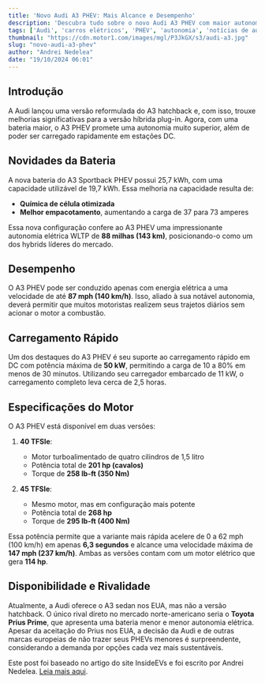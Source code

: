 ```yaml
---
title: 'Novo Audi A3 PHEV: Mais Alcance e Desempenho'
description: 'Descubra tudo sobre o novo Audi A3 PHEV com maior autonomia e desempenho.'
tags: ['Audi', 'carros elétricos', 'PHEV', 'autonomia', 'notícias de automóveis']
thumbnail: "https://cdn.motor1.com/images/mgl/P3JkGX/s3/audi-a3.jpg"
slug: "novo-audi-a3-phev"
author: "Andrei Nedelea"
date: "19/10/2024 06:01"
---
```


## Introdução

A Audi lançou uma versão reformulada do A3 hatchback e, com isso, trouxe melhorias significativas para a versão híbrida plug-in. Agora, com uma bateria maior, o A3 PHEV promete uma autonomia muito superior, além de poder ser carregado rapidamente em estações DC.

## Novidades da Bateria

A nova bateria do A3 Sportback PHEV possui 25,7 kWh, com uma capacidade utilizável de 19,7 kWh. Essa melhoria na capacidade resulta de:

- **Química de célula otimizada**
- **Melhor empacotamento**, aumentando a carga de 37 para 73 amperes

Essa nova configuração confere ao A3 PHEV uma impressionante autonomia elétrica WLTP de **88 milhas (143 km)**, posicionando-o como um dos hybrids líderes do mercado.

## Desempenho

O A3 PHEV pode ser conduzido apenas com energia elétrica a uma velocidade de até **87 mph (140 km/h)**. Isso, aliado à sua notável autonomia, deverá permitir que muitos motoristas realizem seus trajetos diários sem acionar o motor a combustão.

## Carregamento Rápido

Um dos destaques do A3 PHEV é seu suporte ao carregamento rápido em DC com potência máxima de **50 kW**, permitindo a carga de 10 a 80% em menos de 30 minutos. Utilizando seu carregador embarcado de 11 kW, o carregamento completo leva cerca de 2,5 horas.

## Especificações do Motor

O A3 PHEV está disponível em duas versões:

1. **40 TFSIe**: 
   - Motor turboalimentado de quatro cilindros de 1,5 litro
   - Potência total de **201 hp (cavalos)**
   - Torque de **258 lb-ft (350 Nm)**

2. **45 TFSIe**: 
   - Mesmo motor, mas em configuração mais potente
   - Potência total de **268 hp**
   - Torque de **295 lb-ft (400 Nm)**

Essa potência permite que a variante mais rápida acelere de 0 a 62 mph (100 km/h) em apenas **6,3 segundos** e alcance uma velocidade máxima de **147 mph (237 km/h)**. Ambas as versões contam com um motor elétrico que gera **114 hp**.

## Disponibilidade e Rivalidade

Atualmente, a Audi oferece o A3 sedan nos EUA, mas não a versão hatchback. O único rival direto no mercado norte-americano seria o **Toyota Prius Prime**, que apresenta uma bateria menor e menor autonomia elétrica.  
Apesar da aceitação do Prius nos EUA, a decisão da Audi e de outras marcas europeias de não trazer seus PHEVs menores é surpreendente, considerando a demanda por opções cada vez mais sustentáveis.

Este post foi baseado no artigo do site InsideEVs e foi escrito por Andrei Nedelea. [Leia mais aqui](https://insideevs.com/news/737908/audi-a3-phev-more-range/).